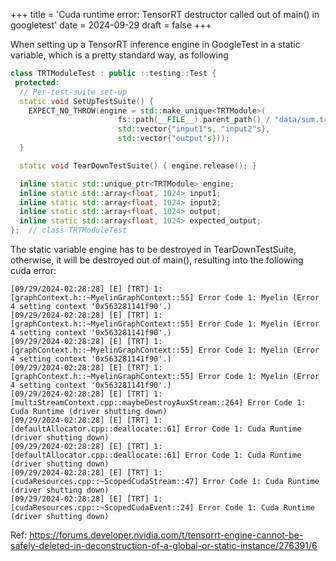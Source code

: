+++
title = 'Cuda runtime error: TensorRT destructor called out of main() in googletest'
date = 2024-09-29
draft = false
+++

When setting up a TensorRT inference engine in GoogleTest in a static variable, which is a pretty standard way, as following
```c++
class TRTModuleTest : public ::testing::Test {
 protected:
  // Per-test-suite set-up
  static void SetUpTestSuite() {
    EXPECT_NO_THROW(engine = std::make_unique<TRTModule>(
                        fs::path(__FILE__).parent_path() / "data/sum.trt",
                        std::vector{"input1"s, "input2"s},
                        std::vector{"output"s}));
  }

  static void TearDownTestSuite() { engine.release(); }

  inline static std::unique_ptr<TRTModule> engine;
  inline static std::array<float, 1024> input1;
  inline static std::array<float, 1024> input2;
  inline static std::array<float, 1024> output;
  inline static std::array<float, 1024> expected_output;
};  // class TRTModuleTest
```
The static variable engine has to be destroyed in TearDownTestSuite, otherwise, it will be destroyed out of main(), resulting into the following cuda error:
```
[09/29/2024-02:28:28] [E] [TRT] 1: [graphContext.h::~MyelinGraphContext::55] Error Code 1: Myelin (Error 4 setting context '0x563281141f90'.)
[09/29/2024-02:28:28] [E] [TRT] 1: [graphContext.h::~MyelinGraphContext::55] Error Code 1: Myelin (Error 4 setting context '0x563281141f90'.)
[09/29/2024-02:28:28] [E] [TRT] 1: [graphContext.h::~MyelinGraphContext::55] Error Code 1: Myelin (Error 4 setting context '0x563281141f90'.)
[09/29/2024-02:28:28] [E] [TRT] 1: [graphContext.h::~MyelinGraphContext::55] Error Code 1: Myelin (Error 4 setting context '0x563281141f90'.)
[09/29/2024-02:28:28] [E] [TRT] 1: [multiStreamContext.cpp::maybeDestroyAuxStream::264] Error Code 1: Cuda Runtime (driver shutting down)
[09/29/2024-02:28:28] [E] [TRT] 1: [defaultAllocator.cpp::deallocate::61] Error Code 1: Cuda Runtime (driver shutting down)
[09/29/2024-02:28:28] [E] [TRT] 1: [defaultAllocator.cpp::deallocate::61] Error Code 1: Cuda Runtime (driver shutting down)
[09/29/2024-02:28:28] [E] [TRT] 1: [cudaResources.cpp::~ScopedCudaStream::47] Error Code 1: Cuda Runtime (driver shutting down)
[09/29/2024-02:28:28] [E] [TRT] 1: [cudaResources.cpp::~ScopedCudaEvent::24] Error Code 1: Cuda Runtime (driver shutting down)
```

Ref: https://forums.developer.nvidia.com/t/tensorrt-engine-cannot-be-safely-deleted-in-deconstruction-of-a-global-or-static-instance/276391/6
